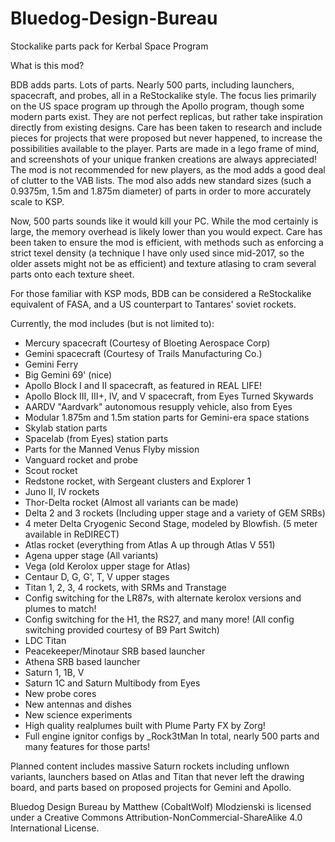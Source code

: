 # Bluedog-Design-Bureau
Stockalike parts pack for Kerbal Space Program

What is this mod?

BDB adds parts. Lots of parts. Nearly 500 parts, including launchers, spacecraft, and probes, all in a ReStockalike style. The focus lies primarily on the US space program up through the Apollo program, though some modern parts exist. They are not perfect replicas, but rather take inspiration directly from existing designs. Care has been taken to research and include pieces for projects that were proposed but never happened, to increase the possibilities available to the player. Parts are made in a lego frame of mind, and screenshots of your unique franken creations are always appreciated! The mod is not recommended for new players, as the mod adds a good deal of clutter to the VAB lists. The mod also adds new standard sizes (such a 0.9375m, 1.5m and 1.875m diameter) of parts in order to more accurately scale to KSP.

Now, 500 parts sounds like it would kill your PC. While the mod certainly is large, the memory overhead is likely lower than you would expect. Care has been taken to ensure the mod is efficient, with methods such as enforcing a strict texel density (a technique I have only used since mid-2017, so the older assets might not be as efficient) and texture atlasing to cram several parts onto each texture sheet.

For those familiar with KSP mods, BDB can be considered a ReStockalike equivalent of FASA, and a US counterpart to Tantares' soviet rockets. 

Currently, the mod includes (but is not limited to):
- Mercury spacecraft (Courtesy of Bloeting Aerospace Corp)
- Gemini spacecraft (Courtesy of Trails Manufacturing Co.)
- Gemini Ferry
- Big Gemini 69' (nice)
- Apollo Block I and II spacecraft, as featured in REAL LIFE!
- Apollo Block III, III+, IV, and V spacecraft, from Eyes Turned Skywards
- AARDV "Aardvark" autonomous resupply vehicle, also from Eyes
- Modular 1.875m and 1.5m station parts for Gemini-era space stations
- Skylab station parts
- Spacelab (from Eyes) station parts
- Parts for the Manned Venus Flyby mission
- Vanguard rocket and probe
- Scout rocket
- Redstone rocket, with Sergeant clusters and Explorer 1
- Juno II, IV rockets
- Thor-Delta rocket (Almost all variants can be made)
- Delta 2 and 3 rockets (Including upper stage and a variety of GEM SRBs)
- 4 meter Delta Cryogenic Second Stage, modeled by Blowfish. (5 meter available in ReDIRECT)
- Atlas rocket (everything from Atlas A up through Atlas V 551)
- Agena upper stage (All variants)
- Vega (old Kerolox upper stage for Atlas)
- Centaur D, G, G', T, V upper stages
- Titan 1, 2, 3, 4 rockets, with SRMs and Transtage
- Config switching for the LR87s, with alternate kerolox versions and plumes to match!
- Config switching for the H1, the RS27, and many more! (All config switching provided courtesy of B9 Part Switch)
- LDC Titan
- Peacekeeper/Minotaur SRB based launcher
- Athena SRB based launcher
- Saturn 1, 1B, V
- Saturn 1C and Saturn Multibody from Eyes
- New probe cores
- New antennas and dishes
- New science experiments 
- High quality realplumes built with Plume Party FX by Zorg!
- Full engine ignitor configs by _Rock3tMan
In total, nearly 500 parts and many features for those parts!

Planned content includes massive Saturn rockets including unflown variants, launchers based on Atlas and Titan that never left the drawing board, and parts based on proposed projects for Gemini and Apollo.


Bluedog Design Bureau by Matthew (CobaltWolf) Mlodzienski is licensed under a Creative Commons Attribution-NonCommercial-ShareAlike 4.0 International License.

